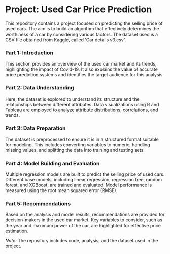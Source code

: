 # Project: Used Car Price Prediction
This repository contains a project focused on predicting the selling price of used cars. The aim is to build an algorithm that effectively determines the worthiness of a car by considering various factors. The dataset used is a CSV file obtained from Kaggle, called 'Car details v3.csv'.

### Part 1: Introduction
This section provides an overview of the used car market and its trends, highlighting the impact of Covid-19. It also explains the value of accurate price prediction systems and identifies the target audience for this analysis.

### Part 2: Data Understanding
Here, the dataset is explored to understand its structure and the relationships between different attributes. Data visualizations using R and Tableau are employed to analyze attribute distributions, correlations, and trends.

### Part 3: Data Preparation
The dataset is preprocessed to ensure it is in a structured format suitable for modeling. This includes converting variables to numeric, handling missing values, and splitting the data into training and testing sets.

### Part 4: Model Building and Evaluation
Multiple regression models are built to predict the selling price of used cars. Different base models, including linear regression, regression tree, random forest, and XGBoost, are trained and evaluated. Model performance is measured using the root mean squared error (RMSE).

### Part 5: Recommendations
Based on the analysis and model results, recommendations are provided for decision-makers in the used car market. Key variables to consider, such as the year and maximum power of the car, are highlighted for effective price estimation.

*Note:* The repository includes code, analysis, and the dataset used in the project.
